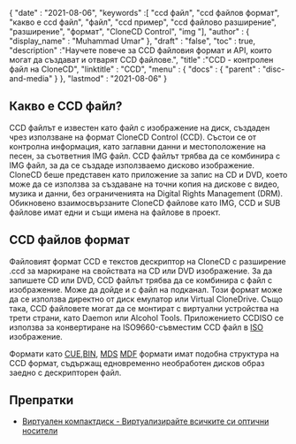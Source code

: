 {
  "date" : "2021-08-06",
  "keywords" :[ "ccd файл", "ccd файлов формат", "какво е ccd файл", "файл", "ccd пример", "ccd файлово разширение", "разширение", "формат", "CloneCD Control", "img "],
  "author" : {
    "display_name" : "Muhammad Umar"
},
  "draft" : "false",
   "toc" : true,
  "description" :"Научете повече за CCD файловия формат и API, които могат да създават и отварят CCD файлове.",
  "title" :"CCD - контролен файл на CloneCD",
  "linktitle" : "CCD",
  "menu" : {
    "docs" : {
      "parent" : "disc-and-media"
}
},
  "lastmod" : "2021-08-06"
}

## Какво е CCD файл?

CCD файлът е известен като файл с изображение на диск, създаден чрез използване на формат CloneCD Control (CCD). Състои се от контролна информация, като заглавни данни и местоположение на песен, за съответния IMG файл. CCD файлът трябва да се комбинира с IMG файл, за да се създаде използваемо дисково изображение. CloneCD беше представен като приложение за запис на CD и DVD, което може да се използва за създаване на точни копия на дискове с видео, музика и данни, без ограниченията на Digital Rights Management (DRM). Обикновено взаимосвързаните CloneCD файлове като IMG, CCD и SUB файлове имат едни и същи имена на файлове в проект.

## CCD файлов формат

Файловият формат CCD е текстов дескриптор на CloneCD с разширение .ccd за маркиране на свойствата на CD или DVD изображение. За да запишете CD или DVD, CCD файлът трябва да се комбинира с файл с изображение. Може да дойде и с файл на подканал. Този формат може да се използва директно от диск емулатор или Virtual CloneDrive. Също така, CCD файловете могат да се монтират с виртуални устройства на трети страни, като Daemon или Alcohol Tools. Приложението CCDISO се използва за конвертиране на ISO9660-съвместим CCD файл в [ISO](/bg/компресия/iso/) изображение.

Формати като [CUE](/bg/disc-and-media/cue/),[BIN](/bg/disc-and-media/bin/), [MDS]() [MDF]() формати имат подобна структура на CCD формат, съдържащ едновременно необработен дисков образ заедно с дескрипторен файл.

## Препратки

* [Виртуален компактдиск - Виртуализирайте всичките си оптични носители](https://www.virtualcd-online.com/)


